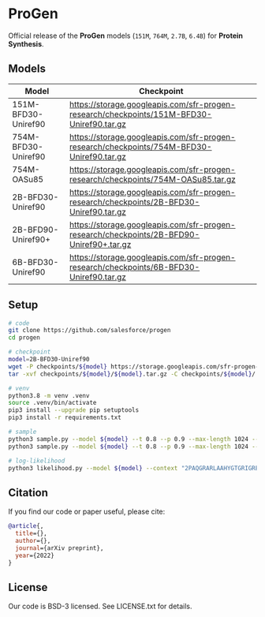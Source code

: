 # ProGen
Official release of the **ProGen** models (`151M`, `764M`, `2.7B`, `6.4B`) for **Protein Synthesis**.

## Models

| Model  | Checkpoint |
| ------ | ---------- |
| 151M-BFD30-Uniref90	   | https://storage.googleapis.com/sfr-progen-research/checkpoints/151M-BFD30-Uniref90.tar.gz |
| 754M-BFD30-Uniref90	   | https://storage.googleapis.com/sfr-progen-research/checkpoints/754M-BFD30-Uniref90.tar.gz |
| 754M-OASu85	           | https://storage.googleapis.com/sfr-progen-research/checkpoints/754M-OASu85.tar.gz |
| 2B-BFD30-Uniref90      | https://storage.googleapis.com/sfr-progen-research/checkpoints/2B-BFD30-Uniref90.tar.gz |
| 2B-BFD90-Uniref90+     | https://storage.googleapis.com/sfr-progen-research/checkpoints/2B-BFD90-Uniref90+.tar.gz |
| 6B-BFD30-Uniref90	     | https://storage.googleapis.com/sfr-progen-research/checkpoints/6B-BFD30-Uniref90.tar.gz |

## Setup
```sh
# code
git clone https://github.com/salesforce/progen
cd progen

# checkpoint
model=2B-BFD30-Uniref90
wget -P checkpoints/${model} https://storage.googleapis.com/sfr-progen-research/checkpoints/${model}.tar.gz
tar -xvf checkpoints/${model}/${model}.tar.gz -C checkpoints/${model}/

# venv
python3.8 -m venv .venv
source .venv/bin/activate
pip3 install --upgrade pip setuptools
pip3 install -r requirements.txt

# sample
python3 sample.py --model ${model} --t 0.8 --p 0.9 --max-length 1024 --num-samples 2 --context "1" 
python3 sample.py --model ${model} --t 0.8 --p 0.9 --max-length 1024 --num-samples 2 --context "1" --device "cpu" --fp16 false

# log-likelihood
python3 likelihood.py --model ${model} --context "2PAQGRARLAAHYGTGRIGREVTVDERCRNLDRLEPSWELLRLLDDMGFIEGQNGLRRYVAEVFALDEPYDMTWRLRSLDEPHEVNAIEFAAPHERVYATLSERFFPDSVERDLRELVTRSLVEVDLGDPFTPPFVNSVYELRGASRRWVGVVRDVLAPDVLPCDATIRVLADAGTRAATRGLREILDTESGRVCVLGLHAALDAIADDRNEVSTSVAVADLEQCVALREAIRQITPRGAISVLVKGPLRTSGMRAQIAAVVHLRAKSSHLLPGGTDVVTFGAREFAIRSAANERKVVASMRLLALPGFAERSLCGLARPGVGRGRWEPAINVSVAADRDQIDLRVMGADVGDASVIFLKRDFRKLTEEFWRTHTDVPIEREDVSAQRTEPDNRWRWLVPCDDLVAPRLTVVPPRSVGHGM1"
```

## Citation
If you find our code or paper useful, please cite:
```bibtex
@article{,
  title={},
  author={},
  journal={arXiv preprint},
  year={2022}
}
```

## License
Our code is BSD-3 licensed. See LICENSE.txt for details.